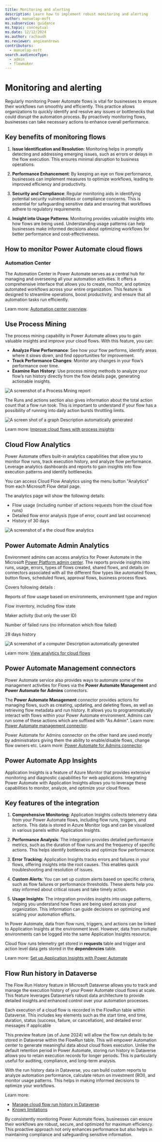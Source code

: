 ```yaml
---
title: Monitoring and alerting
description: Learn how to implement robust monitoring and alerting
author: manuelap-msft
ms.subservice: guidance
ms.topic: conceptual
ms.date: 12/12/2024
ms.author: rachaudh
ms.reviewer: angieandrews
contributors: 
  - manuelap-msft
search.audienceType: 
  - admin
  - flowmaker
---
```


# Monitoring and alerting

Regularly monitoring Power Automate flows is vital for businesses to ensure their workflows run smoothly and efficiently. This practice allows organizations to quickly identify and resolve any issues or bottlenecks that could disrupt the automation process. By proactively monitoring flows, businesses can take necessary actions to enhance overall performance.

## Key benefits of monitoring flows

1. **Issue Identification and Resolution**: Monitoring helps in promptly detecting and addressing emerging issues, such as errors or delays in the flow execution. This ensures minimal disruption to business operations.

1. **Performance Enhancement**: By keeping an eye on flow performance, businesses can implement measures to optimize workflows, leading to improved efficiency and productivity.

1. **Security and Compliance**: Regular monitoring aids in identifying potential security vulnerabilities or compliance concerns. This is essential for safeguarding sensitive data and ensuring that workflows adhere to regulatory requirements.

1. **Insight into Usage Patterns**: Monitoring provides valuable insights into how flows are being used. Understanding usage patterns can help businesses make informed decisions about optimizing workflows for better performance and cost-effectiveness.

## How to monitor Power Automate cloud flows

### Automation Center

The Automation Center in Power Automate serves as a central hub for managing and overseeing all your automation activities. It offers a comprehensive interface that allows you to create, monitor, and optimize automated workflows across your entire organization. This feature is designed to streamline operations, boost productivity, and ensure that all automation tasks run efficiently.

Learn more: [Automation center overview](/power-automate/automation-center-overview).

## Use Process Mining

The process mining capability in Power Automate allows you to gain valuable insights and improve your cloud flows. With this feature, you can:

- **Analyze Flow Performance**: See how your flow performs, identify areas where it slows down, and find opportunities for improvement.
- **Track Performance Changes**: Monitor any changes in your flow’s performance over time.
- **Examine Run History**: Use process mining methods to analyze your flow’s run history directly from the flow details page, generating actionable insights.

![A screenshot of a Process Mining report](media/image81.png)

The Runs and actions section also gives information about the total action count that a flow run took. This is important to understand if your flow has a possibility of running into daily action bursts throttling limits. 

![A screen shot of a graph  Description automatically generated](media/image82.png)

Learn more: [Improve cloud flows with process insights](/power-automate/process-mining-cloud-flow-process-insights)

## Cloud Flow Analytics

Power Automate offers built-in analytics capabilities that allow you to monitor flow runs, track execution history, and analyze flow performance. Leverage analytics dashboards and reports to gain insights into flow execution patterns and identify bottlenecks. 

You can access Cloud Flow Analytics using the menu button "Analytics" from each Microsoft Flow detail page.

The analytics page will show the following details: 

- Flow usage (including number of actions requests from the cloud flow runs)
- Detailed flow error analysis (type of error, count and last occurrence)
- History of 30 days

![A screenshot of a the cloud flow analytics](media/image84.png)

## Power Automate Admin Analytics

Environment admins can access analytics for Power Automate in the Microsoft [Power Platform admin center](https://admin.powerplatform.microsoft.com/analytics/flow). The reports provide insights into runs, usage, errors, types of flows created, shared flows, and details on connectors associated with all the different flow types like automated flows, button flows, scheduled flows, approval flows, business process flows. 

Covers following details :

Reports of flow usage based on environments, environment type and region

Flow inventory, including flow state

Maker activity (but only the user ID)

Number of failed runs (no information which flow failed)

28 days history

![A screenshot of a computer  Description automatically generated](media/image85.png)

Learn more: [View analytics for cloud flows](/power-platform/admin/analytics-flow)

## Power Automate Management connectors

Power Automate service also provides ways to automate some of the management activities for Flows via the **Power Automate Management** and **Power Automate for Admins** connectors.

The **Power Automate Management** connector provides actions for managing flows, such as creating, updating, and deleting flows, as well as retrieving flow metadata and run history. It allows you to programmatically interact with flows within your Power Automate environment. Admins can run some of these actions which are suffixed with "As Admin". Learn more: [Power Automate management connector](/connectors/flowmanagement/).

Power Automate for Admins connector on the other hand are used mostly by administrators giving them the ability to enable/disable flows, change flow owners etc. Learn more: [Power Automate for Admins connector](/connectors/microsoftflowforadmins/).

## Power Automate App Insights

Application Insights is a feature of Azure Monitor that provides extensive monitoring and diagnostic capabilities for web applications. Integrating Power Automate with Application Insights allows you to leverage these capabilities to monitor, analyze, and optimize your cloud flows.

## Key features of the integration

1. **Comprehensive Monitoring**: Application Insights collects telemetry data from your Power Automate flows, including flow runs, triggers, and actions. This data is stored in Azure Monitor logs and can be visualized in various panels within Application Insights.

1. **Performance Analysis**: The integration provides detailed performance metrics, such as the duration of flow runs and the frequency of specific actions. This helps identify bottlenecks and optimize flow performance.

1. **Error Tracking**: Application Insights tracks errors and failures in your flows, offering insights into the root causes. This enables quick troubleshooting and resolution of issues.

1. **Custom Alerts**: You can set up custom alerts based on specific criteria, such as flow failures or performance thresholds. These alerts help you stay informed about critical issues and take timely action.

5. **Usage Insights**: The integration provides insights into usage patterns, helping you understand how flows are being used across your organization. This information can guide decisions on optimizing and scaling your automation efforts.

In Power Automate, data from flow runs, triggers, and actions can be linked to Application Insights at the environment level. However, data from multiple environments can be logged into the same Application Insights resource.

Cloud flow runs telemetry get stored in **requests** table and trigger and action level data gets stored in the **dependencies** table.

Learn more: [Set up Application Insights with Power Automate](/power-platform/admin/app-insights-cloud-flow) 

## Flow Run history in Dataverse

The Flow Run History feature in Microsoft Dataverse allows you to track and manage the execution history of your Power Automate cloud flows at scale. This feature leverages Dataverse’s robust data architecture to provide detailed insights and enhanced control over your automation processes.

Each execution of a cloud flow is recorded in the FlowRun table within Dataverse. This includes key elements such as the start time, end time, duration, status (success, failure, or cancellation), and detailed error messages if applicable  

This preview feature (as of June 2024) will allow the flow run details to be stored in Dataverse within the FlowRun table. This will empower Automation center to generate meaningful data about cloud flows execution. Unlike the default retention period in Power Automate, storing run history in Dataverse allows you to retain execution records for longer periods. This is particularly useful for auditing, compliance, and long-term analysis.

With the run history data in Dataverse, you can build custom reports to analyze automation performance, calculate return on investment (ROI), and monitor usage patterns. This helps in making informed decisions to optimize your workflows. 

Learn more:
- [Manage cloud flow run history in Dataverse](/power-automate/dataverse/cloud-flow-run-metadata)
- [Known limitations](/power-automate/dataverse/cloud-flow-run-metadata#known-limitations)

By consistently monitoring Power Automate flows, businesses can ensure their workflows are robust, secure, and optimized for maximum efficiency. This proactive approach not only enhances performance but also helps in maintaining compliance and safeguarding sensitive information.

